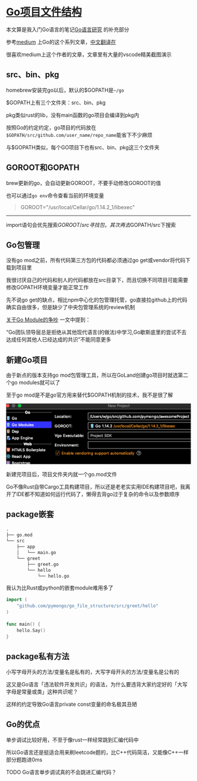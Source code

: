 # [Go项目文件结构](/2020/05/go_file_structure.md)

本文算是我入门Go语言的笔记[Go语言研究](/2020/04/golang.md)
的补充部分

参考[medium](https://medium.com/rungo/working-in-go-workspace-3b0576e0534a)
上Go的这个系列文章，[中文翻译在](https://learnku.com/go/t/26863)

很喜欢medium上这个作者的文章，文章里有大量的vscode精美截图演示

## src、bin、pkg

homebrew安装完go以后，默认的$GOPATH是`~/go`

$GOPATH上有三个文件夹：src、bin、pkg

pkg类似rust的lib，没有main函数的go项目会编译到pkg内

按照Go的约定约定，go项目的代码放在`$GOPATH/src/github.com/user_name/repo_name`能省下不少麻烦

与$GOPATH类似，每个GO项目下也有src、bin、pkg这三个文件夹

## GOROOT和GOPATH

brew更新的go，会自动更新GOROOT，不要手动修改GOROOT的值

也可以通过`go env`命令查看当前的环境变量

> GOROOT="/usr/local/Cellar/go/1.14.2_1/libexec"

---

import语句会优先搜索$GOROOT/src寻找包，其次再去$GOPATH/src下搜索

## Go包管理

没有go mod之前，所有代码第三方包的代码都必须通过go get或vendor将代码下载到项目里

我很讨厌自己的代码和别人的代码都放在src目录下，而且切换不同项目可能需要修改GOPATH环境变量才能正常工作

先不说go get的缺点，相比npm中心化的包管理托管，go直接拉github上的代码确实自由很多，但是缺少了中央包管理系统的review机制

[关于Go Module的争吵](https://zhuanlan.zhihu.com/p/41627929)
一文中提到：

“Go团队领导层总是拒绝从其他现代语言(的做法)中学习,Go歇斯底里的尝试不去达成任何其他人已经达成的共识”不能同意更多

## 新建Go项目

由于新点的版本支持go mod包管理工具，所以在GoLand创建go项目时就选第二个go modules就可以了

至于go mod是不是go官方用来替代$GOPATH机制的技术，我不是很了解

![](go_new_project.png)

新建完项目后，项目文件夹内就一个go.mod文件

Go不像Rust自带Cargo工具构建项目，所以还是老老实实用IDE构建项目吧，我离开了IDE都不知道如何运行代码了，懒得去背go过于复杂的命令以及参数顺序

## package嵌套

```
.
├── go.mod
└── src
    ├── app
    │   └── main.go
    └── greet
        ├── greet.go
        └── hello
            └── hello.go
```

我认为比Rust或python的嵌套module难用多了

```go
import (
	"github.com/pymongo/go_file_structure/src/greet/hello"
)

func main() {
	hello.Say()
}
```

## package私有方法

小写字母开头的方法/变量名是私有的，大写字母开头的方法/变量名是公有的

这又是Go语言「违法软件开发共识」的语法，为什么要违背大家约定好的「大写字母是常量或类」这种共识呢？

这样的约定导致Go语言private const变量的命名极其丑陋

## Go的优点

单步调试比较好用，不至于像rust一样经常跳到汇编代码中

所以Go语言还是挺适合用来刷leetcode题的，比C++代码简洁，又能像C++一样部分题跑进0ms

TODO Go语言单步调试真的不会跳进汇编代码？
